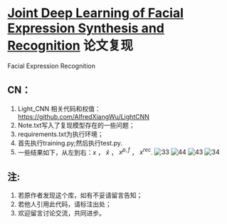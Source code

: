 # [Joint Deep Learning of Facial Expression Synthesis and Recognition](https://ieeexplore.ieee.org/document/8943107) 论文复现
Facial Expression Recognition
## CN：
1. Light_CNN 相关代码和权值：https://github.com/AlfredXiangWu/LightCNN
2. Note.txt写入了复现模型存在的一些问题；
3. requirements.txt为执行环境；
4. 首先执行training.py;然后执行test.py.
5. 一些结果如下，从左到右：$`x`$  ，   $`\widehat{x}`$   ，  $`x^{p,f}`$  ，  $`x^{rec}`$.
![33](https://github.com/1056891520/FESGAN_manipulator_master/assets/71159747/5a2f7053-6e18-4ebc-803f-3efb60123572)
![44](https://github.com/1056891520/FESGAN_manipulator_master/assets/71159747/33e7b84b-b779-4483-a77c-2418bc7e0305)
![43](https://github.com/1056891520/FESGAN_manipulator_master/assets/71159747/62ad60ac-9575-4111-88b1-6b8452b36781)
![34](https://github.com/1056891520/FESGAN_manipulator_master/assets/71159747/301dfbb8-a228-4076-bc07-55df6417b6c4)
## 注:
1. 若原作者发现这个库，如有不妥请留言告知；
2. 若他人引用此代码，请标注出处；
3. 欢迎留言讨论交流，共同进步。
